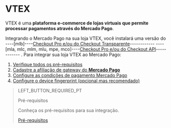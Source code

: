 # VTEX

VTEX é uma **plataforma e-commerce de lojas virtuais que permite processar pagamentos através do Mercado Pago**.

Integrando o Mercado Pago na sua loja VTEX, você instalará uma versão do ----[mlb]----[Checkout Pro e/ou do Checkout Transparente](https://www.mercadopago[FAKER][URL][DOMAIN]/ferramentas-para-vender/cobrar)------------ ----[mla, mlc, mlm, mlu, mpe, mco]----[Checkout Pro e/ou do Checkout API](https://www.mercadopago.com.br/ferramentas-para-vender/cobrar)------------ . Para integrar sua loja VTEX ao Mercado Pago:

1. [Verifique todos os pré-requisitos](https://www.mercadopago[FAKER][URL][DOMAIN]/developers/pt/guides/plugins/unofficial/vtex/prerequisites)
2. [Cadastre a afiliação de gateway do **Mercado Pago**](https://www.mercadopago[FAKER][URL][DOMAIN]/developers/pt/guides/plugins/unofficial/vtex/gateway-affiliations)
3. [Configure as condições de pagamento Mercado Pago](https://www.mercadopago[FAKER][URL][DOMAIN]/developers/pt/guides/plugins/unofficial/vtex/configure-payment-conditions)
4. [Configure o device fingerprint (opcional mas recomendado)](https://www.mercadopago[FAKER][URL][DOMAIN]/developers/pt/guides/plugins/unofficial/vtex/device-fingerprint)

> LEFT_BUTTON_REQUIRED_PT
>
> Pré-requisitos
>
> Conheça os pré-requisitos para sua integração.
>
> [Pré-requisitos](https://www.mercadopago[FAKER][URL][DOMAIN]/developers/pt/guides/plugins/unofficial/vtex/prerequisites)
